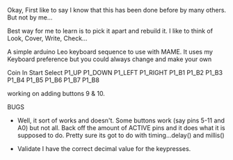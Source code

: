 Okay, First like to say I know that this has been done before by many others. But not by me...

Best way for me to learn is to pick it apart and rebuild it.
I like to think of Look, Cover, Write, Check...

A simple arduino Leo keyboard sequence to use with MAME.
It uses my Keyboard preference but you could always change and make your own



Coin In
Start
Select
P1_UP
P1_DOWN
P1_LEFT
P1_RIGHT
P1_B1
P1_B2
P1_B3
P1_B4
P1_B5
P1_B6
P1_B7
P1_B8

working on adding buttons 9 & 10.

BUGS
- Well, it sort of works and doesn't.
Some buttons work (say pins 5-11 and A0) but not all.
Back off the amount of ACTIVE pins and it does what it is supposed to do.
Pretty sure its got to do with timing...delay() and millis()

- Validate I have the correct decimal value for the keypresses.